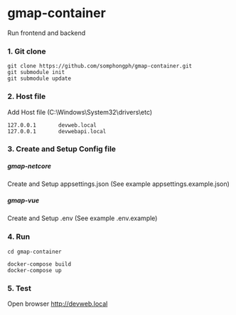 # gmap-container
Run frontend and backend 


### 1. Git clone

```
git clone https://github.com/somphongph/gmap-container.git
git submodule init
git submodule update
```


### 2. Host file
Add Host file (C:\Windows\System32\drivers\etc)
```
127.0.0.1       devweb.local
127.0.0.1       devwebapi.local
```


### 3. Create and Setup Config file
##### gmap-netcore
Create and Setup appsettings.json (See example appsettings.example.json)

##### gmap-vue
Create and Setup .env (See example .env.example)

### 4. Run
```
cd gmap-container
```

```
docker-compose build
docker-compose up
```

### 5. Test
Open browser
http://devweb.local